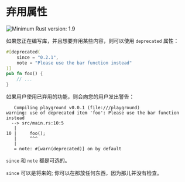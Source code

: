 # 弃用属性

![Minimum Rust version: 1.9](https://img.shields.io/badge/Minimum%20Rust%20Version-1.9-brightgreen.svg)

如果您正在编写库，并且想要弃用某些内容，则可以使用 `deprecated` 属性：

```rust
#[deprecated(
    since = "0.2.1",
    note = "Please use the bar function instead"
)]
pub fn foo() {
    // ...
}
```

如果用户使用已弃用的功能，则会向您的用户发出警告：

```text
   Compiling playground v0.0.1 (file:///playground)
warning: use of deprecated item 'foo': Please use the bar function instead
  --> src/main.rs:10:5
   |
10 |     foo();
   |     ^^^
   |
   = note: #[warn(deprecated)] on by default

```

`since` 和 `note` 都是可选的。

`since` 可以是将来的; 你可以在那放任何东西，因为那儿并没有检查。
